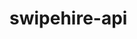 # swipehire-api
<!-- "Server=tcp:swipehire.database.windows.net,1433;Initial Catalog=swipehire;Persist Security Info=False;User ID=swipehireserver;Password=2NAQL0Owz9J1RD;MultipleActiveResultSets=False;Encrypt=True;TrustServerCertificate=False;Connection Timeout=30;" -->